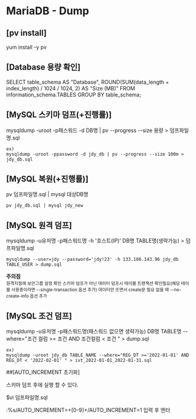 # MariaDB - Dump

## [pv install]
yum install -y pv

## [Database 용량 확인]
SELECT table_schema AS "Database", ROUND(SUM(data_length + index_length) / 1024 / 1024, 2) AS "Size (MB)" FROM information_schema.TABLES GROUP BY table_schema;

## [MySQL 스키마 덤프(+진행률)]
mysqldump -uroot -p패스워드 -d DB명 | pv --progress --size 용량 > 덤프파일명.sql

~~~
ex) 
mysqldump -uroot -ppassword -d jdy_db | pv --progress --size 100m > jdy_db.sql
~~~

## [MySQL 복원(+진행률)]
pv 덤프파일명.sql | mysql 대상DB명

~~~
pv jdy_db.sql | mysql jdy_new
~~~


## [MySQL 원격 덤프]

mysqldump -u유저명 -p패스워드명 -h '호스트(IP)' DB명 TABLE명(생략가능) > 덤프파일명.sql
~~~
mysqldump --user=jdy --password='jdy!23' -h 133.186.143.96 jdy_db TABLE_USER > dump.sql 
~~~


**주의점**  
<sup> 원격지점에 보안그룹 설정 확인
스키마 덤프가 아닌 데이터 덤프시 테이블 트랜잭션 확인필요(해당 테이블 사용중이라면 --single-transaction 옵션 추가)
데이터만 뜨면서 create문 필요 없을 때 --no-create-info 옵션 추가</sup>


## [MySQL 조건 덤프]

mysqldump -u유저명 -p패스워드명(패스워드 없으면 생략가능) DB명 TABLE명 --where="조건 컬럼 >= 조건 AND 조건컬럼 < 조건 " > dump.sql

~~~
ex)
mysqldump -uroot jdy_db TABLE_NAME --where="REG_DT >='2022-01-01' AND REG_DT < '2022-02-01' " > ivt_2022-01-01_2022-01-31.sql
~~~


##[AUTO_INCREMENT 초기화]

스키마 덤프 후에 실행 할 수 있다.

$vi 덤프파일명.sql

:%s/AUTO_INCREMENT=\+[0-9]\+/AUTO_INCREMENT=1 입력 후 엔터